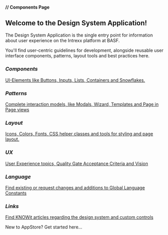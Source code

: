 #### // Components Page

## Welcome to the Design System Application!

The Design System Application is the single entry point for information about user experience on the Intrexx platform at BASF.  
  
You'll find user-centric guidelines for development, alongside reusable user interface components, patterns, layout tools and best practices here.

### *Components*
[UI-Elements like Buttons, Inputs, Lists, Containers and Snowflakes.](https://gbs-dev.basf.net/?rq_AppGuid=5C1A13C6D04388AE819D7AD35BAAF3A0038E2003&rq_TargetPageGuid=C4AAA2A30B76C195ECF468F59965A21C71EE777A&qs_link=0051DE0D283BE1DB12DAB6356D339AABD41B0870&rq_TemplateKey=7374616765)

### *Patterns*
[Complete interaction models, like Modals, Wizard, Templates and Page in Page views](https://gbs-dev.basf.net/?rq_AppGuid=5C1A13C6D04388AE819D7AD35BAAF3A0038E2003&rq_TargetPageGuid=28920B4B32FB75E5B2ADDFF87D61A82D2DA8DA17&qs_link=7EEFCA1B9EF8C61BEBD2C6AE8B151809B0F08BC1&rq_TemplateKey=7374616765)

### *Layout*
[Icons, Colors, Fonts, CSS helper classes and tools for styling and page layout.](https://gbs-dev.basf.net/?rq_AppGuid=5C1A13C6D04388AE819D7AD35BAAF3A0038E2003&rq_TargetPageGuid=C01389EA5B1D3E0133E6A2DB967DEA79EC91E55D&qs_link=7D5958E29833E5CF62816F40A0687A1137C4B817&rq_TemplateKey=7374616765)

### *UX*
[User Experience topics, Quality Gate Acceptance Criteria and Vision](https://gbs-dev.basf.net/?rq_AppGuid=5C1A13C6D04388AE819D7AD35BAAF3A0038E2003&rq_TargetPageGuid=0984DE8F2037D9B828AF8A205707273A454FC57C&qs_link=CEB3B431DC66AF0735C3527874AC9EC5D112FF01&rq_TemplateKey=7374616765)

### *Language*
[Find existing or request changes and additions to Global Language Constants](https://gbs-dev.basf.net/?qs_link=C1526565E5247E8E959D7A25797D311EC27AAC35&rq_TemplateKey=7374616765)

### *Links*
[Find KNOWit articles regarding the design system and custom controls](https://gbs-dev.basf.net/?qs_link=9004CD0B7000D6947C01DE98076F4BE7A18E7D3A&rq_TemplateKey=7374616765)


New to AppStore? Get started here...


